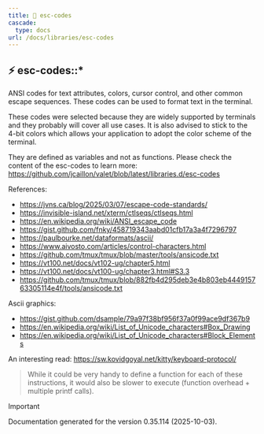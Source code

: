 ```yaml
---
title: 📂 esc-codes
cascade:
  type: docs
url: /docs/libraries/esc-codes
---
```


## ⚡ esc-codes::*

ANSI codes for text attributes, colors, cursor control, and other common escape sequences.
These codes can be used to format text in the terminal.

These codes were selected because they are widely supported by terminals and they
probably will cover all use cases. It is also advised to stick to the 4-bit colors
which allows your application to adopt the color scheme of the terminal.

They are defined as variables and not as functions. Please check the content of the esc-codes to learn more:
<https://github.com/jcaillon/valet/blob/latest/libraries.d/esc-codes>

References:

- https://jvns.ca/blog/2025/03/07/escape-code-standards/
- https://invisible-island.net/xterm/ctlseqs/ctlseqs.html
- https://en.wikipedia.org/wiki/ANSI_escape_code
- https://gist.github.com/fnky/458719343aabd01cfb17a3a4f7296797
- https://paulbourke.net/dataformats/ascii/
- https://www.aivosto.com/articles/control-characters.html
- https://github.com/tmux/tmux/blob/master/tools/ansicode.txt
- https://vt100.net/docs/vt102-ug/chapter5.html
- https://vt100.net/docs/vt100-ug/chapter3.html#S3.3
- https://github.com/tmux/tmux/blob/882fb4d295deb3e4b803eb444915763305114e4f/tools/ansicode.txt

Ascii graphics:

- https://gist.github.com/dsample/79a97f38bf956f37a0f99ace9df367b9
- https://en.wikipedia.org/wiki/List_of_Unicode_characters#Box_Drawing
- https://en.wikipedia.org/wiki/List_of_Unicode_characters#Block_Elements

An interesting read: https://sw.kovidgoyal.net/kitty/keyboard-protocol/

> While it could be very handy to define a function for each of these instructions,
> it would also be slower to execute (function overhead + multiple printf calls).

> [!IMPORTANT]
> Documentation generated for the version 0.35.114 (2025-10-03).
